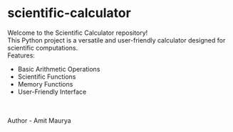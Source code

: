 # scientific-calculator
Welcome to the Scientific Calculator repository!<br>This Python project is a versatile and user-friendly calculator designed for scientific computations.<br>Features:<ul><li>Basic Arithmetic Operations</li><li>Scientific Functions</li><li>Memory Functions</li><li>User-Friendly Interface</li></ul>
<br><br>Author - Amit Maurya
